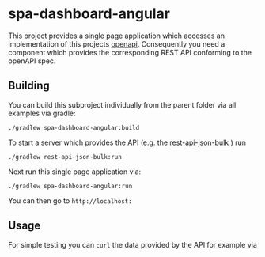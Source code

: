 # spa-dashboard-angular

This project provides a single page application which accesses an implementation of this projects [openapi](../openapi/openapi.yaml).
Consequently you need a component which provides the corresponding REST API conforming to the openAPI spec.

## Building

You can build this subproject individually from the parent folder via  all examples via gradle:
```
./gradlew spa-dashboard-angular:build
```

To start a server which provides the API (e.g. the [rest-api-json-bulk ](../rest-api-json-bulk)) run
```
./gradlew rest-api-json-bulk:run
```


Next run this single page application via:
```
./gradlew spa-dashboard-angular:run
```
You can then go to `http://localhost:`

## Usage

For simple testing you can `curl` the data provided by the API for example via
